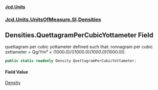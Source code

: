 #### [Jcd.Units](index.md 'index')
### [Jcd.Units.UnitsOfMeasure.SI](Jcd.Units.UnitsOfMeasure.SI.md 'Jcd.Units.UnitsOfMeasure.SI').[Densities](Densities.md 'Jcd.Units.UnitsOfMeasure.SI.Densities')

## Densities.QuettagramPerCubicYottameter Field

quettagram per cubic yottameter defined such that: ronnagram per cubic zettameter = Qg/Ym³ × (1000.0)/((1000.0)*(1000.0)*(1000.0)).

```csharp
public static readonly Density QuettagramPerCubicYottameter;
```

#### Field Value
[Density](Density.md 'Jcd.Units.UnitTypes.Density')